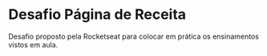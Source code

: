 # Desafio Página de Receita

Desafio proposto pela Rocketseat para colocar em prática os ensinamentos vistos em aula.
